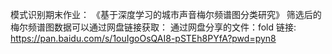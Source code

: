 模式识别期末作业：
《基于深度学习的城市声音梅尔频谱图分类研究》
筛选后的梅尔频谱图数据可以通过网盘链接获取：
通过网盘分享的文件：fold
链接: https://pan.baidu.com/s/1ouIgoOsQAI8-pSTEh8PYfA?pwd=pyn8
